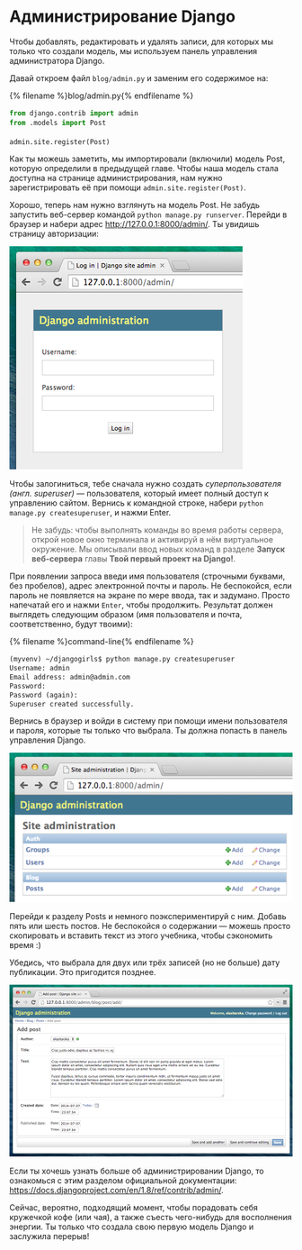 # Администрирование Django

Чтобы добавлять, редактировать и удалять записи, для которых мы только что создали модель, мы используем панель управления администратора Django.

Давай откроем файл `blog/admin.py` и заменим его содержимое на:

{% filename %}blog/admin.py{% endfilename %}
```python
from django.contrib import admin
from .models import Post

admin.site.register(Post)
```

Как ты можешь заметить, мы импортировали (включили) модель Post, которую определили в предыдущей главе. Чтобы наша модель стала доступна на странице администрирования, нам нужно зарегистрировать её при помощи `admin.site.register(Post)`.

Хорошо, теперь нам нужно взглянуть на модель Post. Не забудь запустить веб-сервер командой `python manage.py runserver`. Перейди в браузер и набери адрес http://127.0.0.1:8000/admin/. Ты увидишь страницу авторизации:

![Страница авторизации][1]

 [1]: images/login_page2.png

Чтобы залогиниться, тебе сначала нужно создать *суперпользователя (англ. superuser)* — пользователя, который имеет полный доступ к управлению сайтом. Вернись к командной строке, набери `python manage.py createsuperuser`, и нажми Enter.

> Не забудь: чтобы выполнять команды во время работы сервера, открой новое окно терминала и активируй в нём виртуальное окружение. Мы описывали ввод новых команд в разделе <b>Запуск веб-сервера</b> главы <b>Твой первый проект на Django!</b>.

При появлении запроса введи имя пользователя (строчными буквами, без пробелов), адрес электронной почты и пароль. Не беспокойся, если пароль не появляется на экране по мере ввода, так и задумано. Просто напечатай его и нажми `Enter`, чтобы продолжить. Результат должен выглядеть следующим образом (имя пользователя и почта, соответственно, будут твоими):

{% filename %}command-line{% endfilename %}
```
(myvenv) ~/djangogirls$ python manage.py createsuperuser
Username: admin
Email address: admin@admin.com
Password:
Password (again):
Superuser created successfully.
```

Вернись в браузер и войди в систему при помощи имени пользователя и пароля, которые ты только что выбрала. Ты должна попасть в панель управления Django.

![Администрирование Django][2]

 [2]: images/django_admin3.png

Перейди к разделу Posts и немного поэкспериментируй с ним. Добавь пять или шесть постов. Не беспокойся о содержании — можешь просто скопировать и вставить текст из этого учебника, чтобы сэкономить время :)

Убедись, что выбрала для двух или трёх записей (но не больше) дату публикации. Это пригодится позднее.

![Администрирование Django][3]

 [3]: images/edit_post3.png

Если ты хочешь узнать больше об администрировании Django, то ознакомься с этим разделом официальной документации: https://docs.djangoproject.com/en/1.8/ref/contrib/admin/.

Сейчас, вероятно, подходящий момент, чтобы порадовать себя кружечкой кофе (или чая), а также съесть чего-нибудь для восполнения энергии. Ты только что создала свою первую модель Django и заслужила перерыв!
